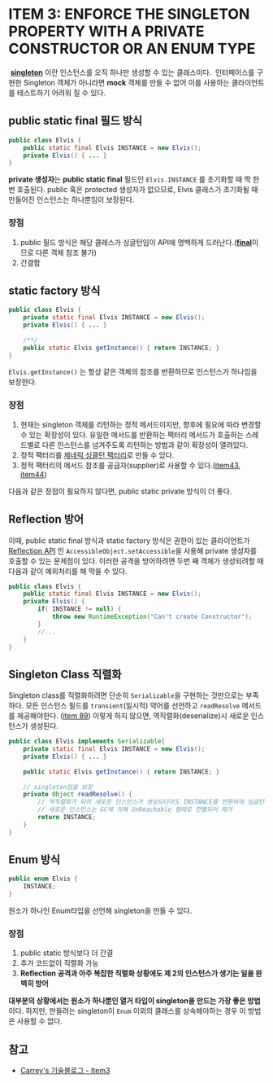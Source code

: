 # ITEM 3: ENFORCE THE SINGLETON PROPERTY WITH A PRIVATE CONSTRUCTOR OR AN ENUM TYPE

 [**singleton**](../design_pattern/singleton_pattern.md) 이란 인스턴스를 오직 하나만 생성할 수 있는 클래스이다.  인터페이스를 구현한 Singleton 객체가 아니라면 **mock**  객체를 만들 수 없어 이를 사용하는 클라이언트를 테스트하기 어려워 질 수 있다.

## public static final 필드 방식

```java
public class Elvis {
    public static final Elvis INSTANCE = new Elvis();
    private Elvis() { ... }
}
```

**private 생성자**는 **public static final** 필드인 `Elvis.INSTANCE` 를 초기화할 때 딱 한번 호출된다. public 혹은 protected 생성자가 없으므로, Elvis 클래스가 초기화될 때 만들어진 인스턴스는 하나뿐임이 보장된다. 

### 장점

1. public 필드 방식은 해당 클래스가 싱글턴임이 API에 명백하게 드러난다.([**final**](../문법/java-class.md)이므로 다른 객체 참조 불가)
2. 간결함

## static factory 방식

```java
public class Elvis {
    private static final Elvis INSTANCE = new Elvis();
    private Elvis() { ... }
  
  	/**/
  	public static Elvis getInstance() { return INSTANCE; }
}
```

`Elvis.getInstance()` 는 항상 같은 객체의 참조를 반환하므로 인스턴스가 하나임을 보장한다.

### 장점

1. 현재는 singleton 객체를 리턴하는 정적 메서드이지만, 향후에 필요에 따라 변경할 수 있는 확장성이 있다. 유일한 메서드를 반환하는 팩터리 메서드가 호출하는 스레드별로 다른 인스턴스를 넘겨주도록 리턴하는 방법과 같이 확장성이 열려있다.
2. 정적 팩터리를 [제네릭 싱클턴 팩터리]()로 만들 수 있다.
3. 정적 팩터리의 메서드 참조를 공급자(supplier)로 사용할 수 있다.([item43](), [item44]())

다음과 같은 장점이 필요하지 않다면, public static private 방식이 더 좋다.

## Reflection 방어

이때, public static final 방식과 static factory 방식은 권한이 있는 클라이언트가 [Reflection API]() 인 `AccessibleObject.setAccessible`을 사용해 private 생성자를 호출할 수 있는 문제점이 있다. 이러한 공격을 방어하려면 두번 째 객체가 생성되려할 때 다음과 같이 예외처리를 해 막을 수 있다.

```java
public class Elvis {
    public static final Elvis INSTANCE = new Elvis();
    private Elvis() { 
      	if( INSTANCE != null) {
            throw new RuntimeException("Can't create Constructor");
        }	
      	//... 
    }
}
```

## Singleton Class 직렬화

Singleton class를 직렬화하려면 단순히 `Serializable`을 구현하는 것만으로는 부족하다. 모든 인스턴스 필드를 `transient`(일시적) 약어를 선언하고 `readResolve` 메서드를 제공해야한다. ([item 89]()) 이렇게 하지 않으면, 역직렬화(deserialize)시 새로운 인스턴스가 생성된다.

```java
public class Elvis implements Serializable{
    private static final Elvis INSTANCE = new Elvis();
    private Elvis() { ... }
  
  	public static Elvis getInstance() { return INSTANCE; }
  
  	// singleton임을 보장
  	private Object readResolve() {
      	// 역직렬화가 되어 새로운 인스턴스가 생성되더라도 INSTANCE를 반환하여 싱글턴 보장
       	// 새로운 인스턴스는 GC에 의해 UnReachable 형태로 판별되어 제거
      	return INSTANCE;
    }
}
```

## Enum 방식

```java
public enum Elvis {
  	INSTANCE;
}
```

원소가 하나인 Enum타입을 선언해 singleton을 만들 수 있다.

### 장점

1. public static 방식보다 더 간결
2. 추가 코드없이 직렬화 가능
3. **Reflection 공격과 아주 복잡한 직렬화 상황에도 제 2의 인스턴스가 생기는 일을 완벽히 방어** 

**대부분의 상황에서는 원소가 하나뿐인 열거 타입이 singleton을 만드는 가장 좋은 방법**이다. 하지만, 만들려는 singleton이 `Enum` 이외의 클래스를 상속해야하는 경우 이 방법은 사용할 수 없다.



## 참고

- [Carrey's 기술블로그 - Item3](https://jaehun2841.github.io/2019/01/07/effective-java-item3/#%EC%97%B4%EA%B1%B0-%ED%83%80%EC%9E%85enum%EC%9D%84-%EC%9D%B4%EC%9A%A9%ED%95%9C-%EC%8B%B1%EA%B8%80%ED%84%B4-%EA%B0%9D%EC%B2%B4-%EC%83%9D%EC%84%B1)